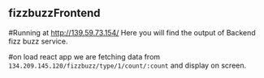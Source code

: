 ## fizzbuzzFrontend

#Running at http://139.59.73.154/ Here you will find the output of Backend fizz buzz service.

#on load react app we are fetching data from ``134.209.145.120/fizzbuzz/type/1/count/:count`` and display on screen.
